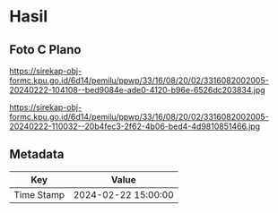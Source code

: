 # Hasil

## Foto C Plano

https://sirekap-obj-formc.kpu.go.id/6d14/pemilu/ppwp/33/16/08/20/02/3316082002005-20240222-104108--bed9084e-ade0-4120-b96e-6526dc203834.jpg

https://sirekap-obj-formc.kpu.go.id/6d14/pemilu/ppwp/33/16/08/20/02/3316082002005-20240222-110032--20b4fec3-2f62-4b06-bed4-4d9810851466.jpg


## Metadata

| Key        | Value               |
| ---------- | ------------------- |
| Time Stamp | 2024-02-22 15:00:00 |



